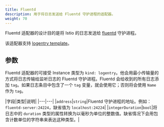 ```yaml
---
title: Fluentd
description: 用于将日志发送给 Fluentd 守护进程的适配器。
weight: 70
---
```


Fluentd 适配器的设计目的是将 Istio 的日志发送给 [fluentd](https://www.fluentd.org/) 守护进程。

该适配器支持 [logentry template](/docs/reference/config/policy-and-telemetry/templates/logentry/)。

## 参数

Fluentd 适配器的可接受 Instance 类型为 `kind: logentry`。他会用最小传输量的方式将日志传输给监听日志的 Fluentd 守护进程。Fluentd 会给收到的所有日志添加 `tag`。如果日志条目中包含了一个 `tag` 变量，就会使用它；否则将会使用 `Name` 作为 `tag`。

|字段|类型|说明|
|---|---|
|`address`|`string`|Fluentd 守护进程的地址。例如：`fluentd-server:24224`，缺省值为 `localhost:24224`|
|`integerDuration`|`bool`|将日志中的 `duration` 类型的属性转换为以毫秒为单位的整数值。缺省情况下会用包含计数单位的字符串来表达这种类型。|
